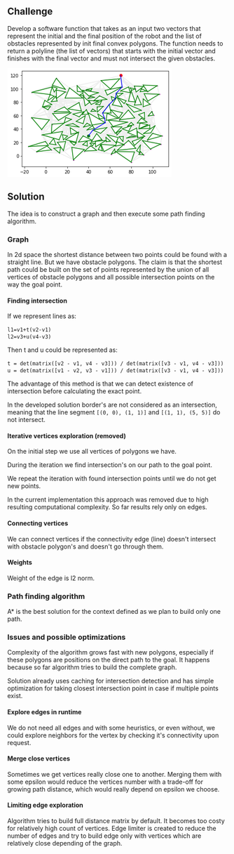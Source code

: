 ## Challenge
Develop a software function that takes as an input two vectors that represent the initial and the final position of the robot and the list of obstacles represented by init final convex polygons.
The function needs to return a polyline (the list of vectors) that starts with the initial vector and finishes with the final vector and must not intersect the given obstacles.

![Test set with 100 obstacles](./tests/visual_results/100.png)

## Solution
The idea is to construct a graph and then execute some path finding algorithm.

### Graph
In 2d space the shortest distance between two points could be found with a straight line. But we have obstacle polygons. The claim is that the shortest path could be built on the set of points represented by the union of all vertices of obstacle polygons and all possible intersection points on the way the goal point.

#### Finding intersection
If we represent lines as:
```
l1=v1+t(v2-v1)
l2=v3+u(v4-v3)
``` 
Then t and u could be represented as:
```
t = det(matrix([v2 - v1, v4 - v3])) / det(matrix([v3 - v1, v4 - v3]))
u = det(matrix([v1 - v2, v3 - v1])) / det(matrix([v3 - v1, v4 - v3]))
```
The advantage of this method is that we can detect existence of intersection before calculating the exact point.

In the developed solution border's are not considered as an intersection, meaning that the line segment `[(0, 0), (1, 1)]` and `[(1, 1), (5, 5)]` do not intersect. 

#### Iterative vertices exploration (removed)
On the initial step we use all vertices of polygons we have.

During the iteration we find intersection's on our path to the goal point.

We repeat the iteration with found intersection points until we do not get new points.

In the current implementation this approach was removed due to high resulting computational complexity. So far results rely only on edges.

#### Connecting vertices
We can connect vertices if the connectivity edge (line) doesn't intersect with obstacle polygon's and doesn't go through them.   

#### Weights
Weight of the edge is l2 norm.

### Path finding algorithm
A* is the best solution for the context defined as we plan to build only one path.

### Issues and possible optimizations
Complexity of the algorithm grows fast with new polygons, especially if these polygons are positions on the direct path to the goal. It happens because so far algorithm tries to build the complete graph.

Solution already uses caching for intersection detection and has simple optimization for taking closest intersection point in case if multiple points exist.

#### Explore edges in runtime
We do not need all edges and with some heuristics, or even without, we could explore neighbors for the vertex by checking it's connectivity upon request.

#### Merge close vertices
Sometimes we get vertices really close one to another. Merging them with some epsilon would reduce the vertices number with a trade-off for growing path distance, which would really depend on epsilon we choose.

#### Limiting edge exploration
Algorithm tries to build full distance matrix by default. It becomes too costy for relatively high count of vertices. Edge limiter is created to reduce the number of edges and try to build edge only with vertices which are relatively close depending of the graph.  